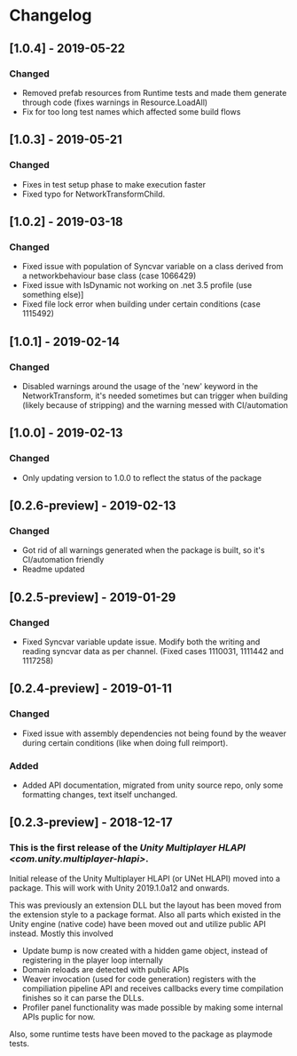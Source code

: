 # Changelog

## [1.0.4] - 2019-05-22

### Changed
- Removed prefab resources from Runtime tests and made them generate through code (fixes warnings in Resource.LoadAll)
- Fix for too long test names which affected some build flows

## [1.0.3] - 2019-05-21

### Changed
- Fixes in test setup phase to make execution faster
- Fixed typo for NetworkTransformChild.

## [1.0.2] - 2019-03-18

### Changed
- Fixed issue with population of Syncvar variable on a class derived from a networkbehaviour base class (case 1066429)
- Fixed issue with IsDynamic not working on .net 3.5 profile (use something else)]
- Fixed file lock error when building under certain conditions (case 1115492)
 
## [1.0.1] - 2019-02-14

### Changed
- Disabled warnings around the usage of the 'new' keyword in the NetworkTransform, it's needed sometimes but can trigger when building (likely because of stripping) and the warning messed with CI/automation

## [1.0.0] - 2019-02-13

### Changed
- Only updating version to 1.0.0 to reflect the status of the package

## [0.2.6-preview] - 2019-02-13

### Changed
- Got rid of all warnings generated when the package is built, so it's CI/automation friendly
- Readme updated

## [0.2.5-preview] - 2019-01-29

### Changed
- Fixed Syncvar variable update issue. Modify both the writing and reading syncvar data as per channel. (Fixed cases 1110031, 1111442 and 1117258)

## [0.2.4-preview] - 2019-01-11

### Changed
- Fixed issue with assembly dependencies not being found by the weaver during certain conditions (like when doing full reimport).

### Added
- Added API documentation, migrated from unity source repo, only some formatting changes, text itself unchanged.

## [0.2.3-preview] - 2018-12-17

### This is the first release of the *Unity Multiplayer HLAPI \<com.unity.multiplayer-hlapi\>*.

Initial release of the Unity Multiplayer HLAPI (or UNet HLAPI) moved into a package. This will
work with Unity 2019.1.0a12 and onwards.

This was previously an extension DLL but the layout has been moved from the extension style to a package format. Also all
parts which existed in the Unity engine (native code) have been moved out and utilize public API instead. Mostly
this involved
- Update bump is now created with a hidden game object, instead of registering in the player loop internally
- Domain reloads are detected with public APIs
- Weaver invocation (used for code generation) registers with the compiliation pipeline API and receives callbacks
  every time compilation finishes so it can parse the DLLs.
- Profiler panel functionality was made possible by making some internal APIs puplic for now.

Also, some runtime tests have been moved to the package as playmode tests.